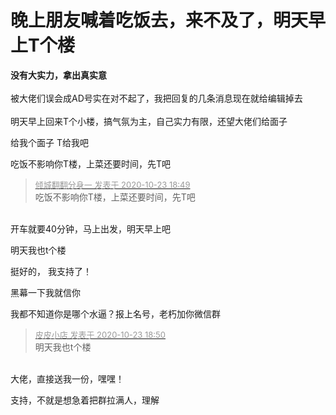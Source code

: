 # 晚上朋友喊着吃饭去，来不及了，明天早上T个楼


<strong>没有大实力，拿出真实意</strong><br />
<br />
被大佬们误会成AD号实在对不起了，我把回复的几条消息现在就给编辑掉去<br />
<br />
明天早上回来T个小楼，搞气氛为主，自己实力有限，还望大佬们给面子

给我个面子 T给我吧

吃饭不影响你T楼，上菜还要时间，先T吧

<div class="quote"><blockquote><font size="2"><a href="https://www.hostloc.com/forum.php?mod=redirect&amp;goto=findpost&amp;pid=9342541&amp;ptid=757714" target="_blank"><font color="#999999">倾城翻翻分身一 发表于 2020-10-23 18:49</font></a></font><br />
吃饭不影响你T楼，上菜还要时间，先T吧</blockquote></div><br />
开车就要40分钟，马上出发，明天早上吧<img src="static/image/smiley/default/lol.gif" smilieid="12" border="0" alt="" />

明天我也t个楼<img id="aimg_su95i" onclick="zoom(this, this.src, 0, 0, 0)" class="zoom" src="https://cdn.jsdelivr.net/gh/hishis/forum-master/public/images/patch.gif" onmouseover="img_onmouseoverfunc(this)" onload="thumbImg(this)" border="0" alt="" />

挺好的， 我支持了！

黑幕一下我就信你

我都不知道你是哪个水逼？报上名号，老朽加你微信群

<div class="quote"><blockquote><font size="2"><a href="https://www.hostloc.com/forum.php?mod=redirect&amp;goto=findpost&amp;pid=9342550&amp;ptid=757714" target="_blank"><font color="#999999">皮皮小店 发表于 2020-10-23 18:50</font></a></font><br />
明天我也t个楼</blockquote></div><br />
大佬，直接送我一份，嘿嘿！

支持，不就是想急着把群拉满人，理解
